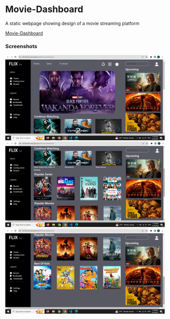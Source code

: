 # Movie-Dashboard
A static webpage showing design of a movie streaming platform

[Movie-Dashboard](https://vibhashdwivedi.github.io/Movie-Dashboard/)

### Screenshots
![](https://github.com/VibhashDwivedi/Movie-Dashboard/blob/main/Screenshots/first.png?raw=true)
![](https://github.com/VibhashDwivedi/Movie-Dashboard/blob/main/Screenshots/second.png?raw=true)
![](https://github.com/VibhashDwivedi/Movie-Dashboard/blob/main/Screenshots/third.png?raw=true)
